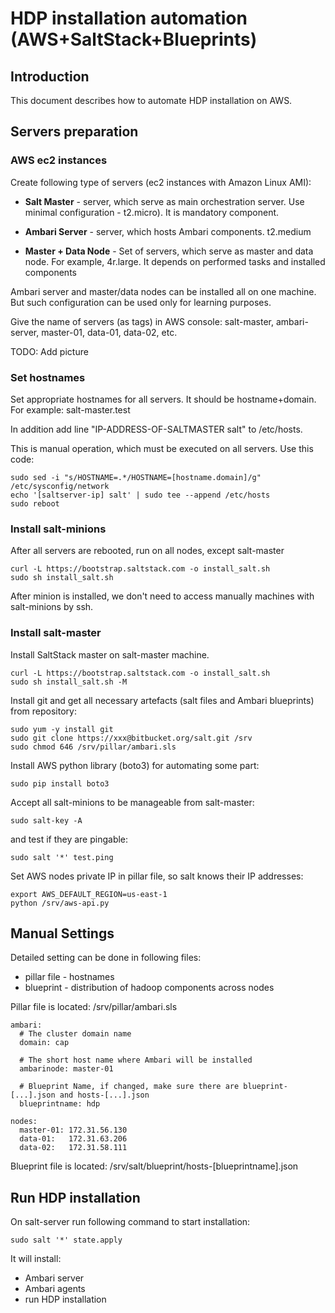 # HDP installation automation (AWS+SaltStack+Blueprints)

## Introduction

This document describes how to automate HDP installation on AWS.


## Servers preparation

### AWS ec2 instances
Create following type of servers (ec2 instances with Amazon Linux AMI):

 - **Salt Master** - server, which serve as main orchestration server. Use minimal configuration - t2.micro). It is mandatory component.

 - **Ambari Server** - server, which hosts Ambari components. t2.medium

 - **Master + Data Node** - Set of servers, which serve as master and data node. For example, 4r.large. It depends on performed tasks and installed components
 
Ambari server and master/data nodes can be installed all on one machine. But such configuration can be used only for learning purposes.

Give the name of servers (as tags) in AWS console: salt-master, ambari-server, master-01, data-01, data-02, etc.

TODO: Add picture

### Set hostnames
Set appropriate hostnames for all servers. It should be hostname+domain. For example: salt-master.test

In addition add line "IP-ADDRESS-OF-SALTMASTER salt" to /etc/hosts.

This is manual operation, which must be executed on all servers. 
Use this code:
```
sudo sed -i "s/HOSTNAME=.*/HOSTNAME=[hostname.domain]/g" /etc/sysconfig/network
echo '[saltserver-ip] salt' | sudo tee --append /etc/hosts
sudo reboot
```

### Install salt-minions
After all servers are rebooted, run on all nodes, except salt-master
```
curl -L https://bootstrap.saltstack.com -o install_salt.sh
sudo sh install_salt.sh
```
After minion is installed, we don't need to access manually machines with salt-minions by ssh.

### Install salt-master
Install SaltStack master on salt-master machine.
```
curl -L https://bootstrap.saltstack.com -o install_salt.sh
sudo sh install_salt.sh -M
```

Install git and get all necessary artefacts (salt files and Ambari blueprints) from repository:
```
sudo yum -y install git
sudo git clone https://xxx@bitbucket.org/salt.git /srv
sudo chmod 646 /srv/pillar/ambari.sls
```

Install AWS python library (boto3) for automating some part:
```
sudo pip install boto3
```
Accept all salt-minions to be manageable from salt-master:
```
sudo salt-key -A
```
and test if they are pingable:
```
sudo salt '*' test.ping
```

Set AWS nodes private IP in pillar file, so salt knows their IP addresses:
```
export AWS_DEFAULT_REGION=us-east-1
python /srv/aws-api.py
```

## Manual Settings

Detailed setting can be done in following files:

 - pillar file - hostnames
 - blueprint - distribution of hadoop components across nodes

Pillar file is located: /srv/pillar/ambari.sls

```
ambari:
  # The cluster domain name
  domain: cap

  # The short host name where Ambari will be installed
  ambarinode: master-01

  # Blueprint Name, if changed, make sure there are blueprint-[...].json and hosts-[...].json
  blueprintname: hdp

nodes:
  master-01: 172.31.56.130
  data-01:   172.31.63.206
  data-02:   172.31.58.111
```

Blueprint file is located: /srv/salt/blueprint/hosts-[blueprintname].json


## Run HDP installation

On salt-server run following command to start installation:
```
sudo salt '*' state.apply
```

It will install:
 - Ambari server
 - Ambari agents
 - run HDP installation  

